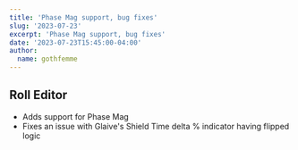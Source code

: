 ```yaml
---
title: 'Phase Mag support, bug fixes'
slug: '2023-07-23'
excerpt: 'Phase Mag support, bug fixes'
date: '2023-07-23T15:45:00-04:00'
author:
  name: gothfemme
---
```


## Roll Editor

- Adds support for Phase Mag
- Fixes an issue with Glaive's Shield Time delta % indicator having flipped logic